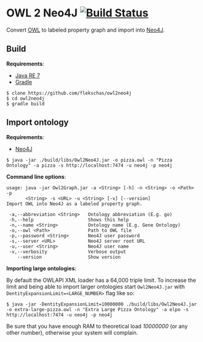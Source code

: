 # OWL 2 Neo4J [![Build Status](https://travis-ci.org/flekschas/owl2neo4j.svg?branch=develop)](https://travis-ci.org/flekschas/owl2neo4j)

Convert [OWL](owl) to labeled property graph and import into [Neo4J](neo4j).

## Build

**Requirements**:

* [Java RE 7](jre7)
* [Gradle](gradle)

```
$ clone https://github.com/flekschas/owl2neo4j
$ cd owl2neo4j
$ gradle build
```

## Import ontology

**Requirements**:

* [Neo4J](neo4j)

```
$ java -jar ./build/libs/Owl2Neo4J.jar -o pizza.owl -n "Pizza Ontology" -a pizza -s http://localhost:7474 -u neo4j -p neo4j
```

**Command line options**:

```
usage: java -jar Owl2Graph.jar -a <String> [-h] -n <String> -o <Path> -p
       <String> -s <URL> -u <String> [-v] [--version]
Import OWL into Neo4J as a labeled property graph.

 -a,--abbreviation <String>   Ontology abbreviation (E.g. go)
 -h,--help                    Shows this help
 -n,--name <String>           Ontology name (E.g. Gene Ontology)
 -o,--owl <Path>              Path to OWL file
 -p,--password <String>       Neo4J user password
 -s,--server <URL>            Neo4J server root URL
 -u,--user <String>           Neo4J user name
 -v,--verbosity               Verbose output
    --version                 Show version
```

**Importing large ontologies**:

By default the OWLAPI XML loader has a 64,000 triple limit. To increase the limit and being able to import larger ontologies start `Owl2Neo4J.jar` with `DentityExpansionLimit=<LARGE_NUMBER>` flag like so:

```
$ java -jar -DentityExpansionLimit=10000000 ./build/libs/Owl2Neo4J.jar -o extra-large-pizza.owl -n "Extra Large Pizza Ontology" -a elpo -s http://localhost:7474 -u neo4j -p neo4j
```

Be sure that you have enough RAM to theoretical load _10000000_ (or any other number), otherwise your system will complain.

[gradle]:https://gradle.org/
[jre7]:http://www.oracle.com/technetwork/java/javase/downloads/jre7-downloads-1880261.html
[neo4j]:http://neo4j.com/
[owl]:www.w3.org/2004/OWL/

